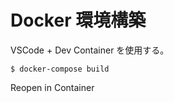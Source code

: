 # Docker 環境構築

VSCode + Dev Container を使用する。

```shell
$ docker-compose build
```

Reopen in Container
